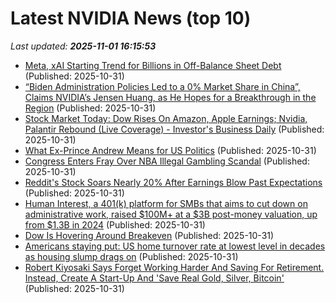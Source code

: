 # Latest NVIDIA News (top 10)
_Last updated: **2025-11-01 16:15:53**_

- [Meta, xAI Starting Trend for Billions in Off-Balance Sheet Debt](https://financialpost.com/pmn/business-pmn/meta-xai-starting-trend-for-billions-in-off-balance-sheet-debt) (Published: 2025-10-31)
- [“Biden Administration Policies Led to a 0% Market Share in China”, Claims NVIDIA’s Jensen Huang, as He Hopes for a Breakthrough in the Region](https://wccftech.com/biden-administration-policies-led-to-a-0-market-share-in-china-claims-nvidia-jensen-huang/) (Published: 2025-10-31)
- [Stock Market Today: Dow Rises On Amazon, Apple Earnings; Nvidia, Palantir Rebound (Live Coverage) - Investor's Business Daily](https://slashdot.org/firehose.pl?op=view&amp;id=179922844) (Published: 2025-10-31)
- [What Ex-Prince Andrew Means for US Politics](https://biztoc.com/x/fc45d658f3bcbb6a) (Published: 2025-10-31)
- [Congress Enters Fray Over NBA Illegal Gambling Scandal](https://biztoc.com/x/f998e22840a99fdf) (Published: 2025-10-31)
- [Reddit's Stock Soars Nearly 20% After Earnings Blow Past Expectations](https://biztoc.com/x/903a080f34da1b86) (Published: 2025-10-31)
- [Human Interest, a 401(k) platform for SMBs that aims to cut down on administrative work, raised $100M+ at a $3B post-money valuation, up from $1.3B in 2024](https://biztoc.com/x/70fff8358dea0dab) (Published: 2025-10-31)
- [Dow Is Hovering Around Breakeven](https://biztoc.com/x/a58cd16f428c8a84) (Published: 2025-10-31)
- [Americans staying put: US home turnover rate at lowest level in decades as housing slump drags on](https://biztoc.com/x/01fb8d35ebb2761d) (Published: 2025-10-31)
- [Robert Kiyosaki Says Forget Working Harder And Saving For Retirement. Instead, Create A Start-Up And 'Save Real Gold, Silver, Bitcoin'](https://biztoc.com/x/9903ddc9bb3252eb) (Published: 2025-10-31)
